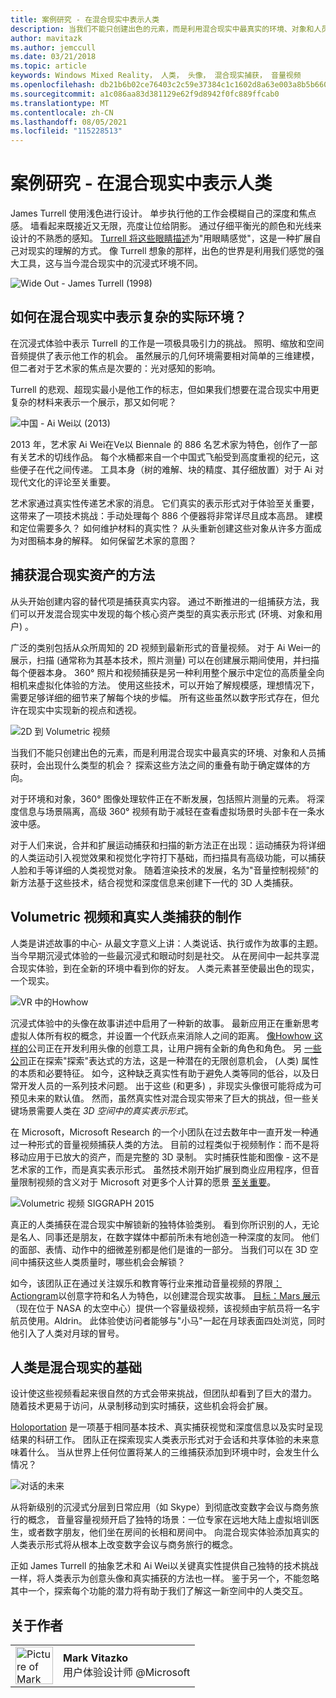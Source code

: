 ```yaml
---
title: 案例研究 - 在混合现实中表示人类
description: 当我们不能只创建出色的元素，而是利用混合现实中最真实的环境、对象和人员捕获时，会出现什么类型的机会？
author: mavitazk
ms.author: jemccull
ms.date: 03/21/2018
ms.topic: article
keywords: Windows Mixed Reality， 人类， 头像， 混合现实捕获， 音量视频
ms.openlocfilehash: db21b6b02ce76403c2c59e37384c1c1602d8a63e003a8b5b6601c5daf7b9c2a7
ms.sourcegitcommit: a1c086aa83d381129e62f9d8942f0fc889ffcab0
ms.translationtype: MT
ms.contentlocale: zh-CN
ms.lasthandoff: 08/05/2021
ms.locfileid: "115228513"
---
```

# <a name="case-study---representing-humans-in-mixed-reality"></a>案例研究 - 在混合现实中表示人类

James Turrell 使用浅色进行设计。 单步执行他的工作会模糊自己的深度和焦点感。 墙看起来既接近又无限，亮度让位给阴影。 通过仔细平衡光的颜色和光线来设计的不熟悉的感知。 [Turrell 将这些眼睛描述](https://www.sculpture.org/documents/scmag02/nov02/turrell/turrell.shtml)为"用眼睛感觉"，这是一种扩展自己对现实的理解的方式。  像 Turrell 想象的那样，出色的世界是利用我们感觉的强大工具，这与当今混合现实中的沉浸式环境不同。

![Wide Out - James Turrell (1998) ](../develop/platform-capabilities-and-apis/images/wide-out-james-turrell.jpg)

## <a name="how-do-you-represent-complex-real-world-environments-in-mixed-reality"></a>如何在混合现实中表示复杂的实际环境？

在沉浸式体验中表示 Turrell 的工作是一项极具吸引力的挑战。 照明、缩放和空间音频提供了表示他工作的机会。 虽然展示的几何环境需要相对简单的三维建模，但二者对于艺术家的焦点是次要的：光对感知的影响。

Turrell 的悲观、超现实最小是他工作的标志，但如果我们想要在混合现实中用更复杂的材料来表示一个展示，那又如何呢？

![中国 - Ai Wei以 (2013) ](../develop/platform-capabilities-and-apis/images/bang-ai-weiwie.jpg)

2013 年，艺术家 Ai Wei在[](https://www.designboom.com/art/ai-weiwei-bang-installation-at-venice-art-biennale-2013/)Ve以 Biennale 的 886 名艺术家为特色，创作了一部有关艺术的切线作品。 每个水桶都来自一个中国式飞船受到高度重视的纪元，这些便子在代之间传递。 工具本身（树的难解、块的精度、其仔细放置）对于 Ai 对现代文化的评论至关重要。

艺术家通过真实性传递艺术家的消息。 它们真实的表示形式对于体验至关重要，这带来了一项技术挑战：手动处理每个 886 个便器将非常详尽且成本高昂。 建模和定位需要多久？ 如何维护材料的真实性？ 从头重新创建这些对象从许多方面成为对图稿本身的解释。 如何保留艺术家的意图？

## <a name="methods-of-capturing-mixed-reality-assets"></a>捕获混合现实资产的方法

从头开始创建内容的替代项是捕获真实内容。 通过不断推进的一组捕获方法，我们可以开发混合现实中发现的每个核心资产类型的真实表示形式 (环境、对象和用户) 。

广泛的类别包括从众所周知的 2D 视频到最新形式的音量视频。 对于 Ai Wei一的展示，扫描 (通常称为其基本技术，照片测量) 可以在创建展示期间使用，并扫描每个便器本身。 360° 照片和视频捕获是另一种利用整个展示中定位的高质量全向相机来虚拟化体验的方法。 使用这些技术，可以开始了解规模感，理想情况下，需要足够详细的细节来了解每个块的步幅。 所有这些虽然以数字形式存在，但允许在现实中实现新的视点和透视。

![2D 到 Volumetric 视频](../develop/platform-capabilities-and-apis/images/2d-to-volumetric-video.png)

当我们不能只创建出色的元素，而是利用混合现实中最真实的环境、对象和人员捕获时，会出现什么类型的机会？ 探索这些方法之间的重叠有助于确定媒体的方向。

对于环境和对象，360° 图像处理软件正在不断发展，包括照片测量的元素。 将深度信息与场景隔离，高级 360° 视频有助于减轻在查看虚拟场景时头部卡在一条水波中感。

对于人们来说，合并和扩展运动捕获和扫描的新方法正在出现：运动捕获为将详细的人类运动引入视觉效果和视觉化字符打下基础，而扫描具有高级功能，可以捕获人脸和手等详细的人类视觉对象。 随着渲染技术的发展，名为"音量控制视频"的新方法基于这些技术，结合视觉和深度信息来创建下一代的 3D 人类捕获。

## <a name="volumetric-video-and-the-pursuit-of-authentic-human-capture"></a>Volumetric 视频和真实人类捕获的制作

人类是讲述故事的中心- 从最文字意义上讲：人类说话、执行或作为故事的主题。 当今早期沉浸式体验的一些最沉浸式和眼动时刻是社交。 从在房间中一起共享混合现实体验，到在全新的环境中看到你的好友。 人类元素甚至使最出色的现实，一个现实。

![VR 中的Howhow](../develop/platform-capabilities-and-apis/images/mindshow-in-vr-640px.jpg)

沉浸式体验中的头像在故事讲述中启用了一种新的故事。 最新应用正在重新思考虚拟人体所有权的概念，并设置一个代跃点来消除人之间的距离。 [像Howhow 这样的](https://mindshow.com/)公司正在开发利用头像的创意工具，让用户拥有全新的角色和角色。 另 [一些公司](https://en.wikipedia.org/wiki/Uncanny_valley)正在探索"探索"表达式的方法，这是一种潜在的无限创意机会， (人类) 属性的本质和必要特征。 如今，这种缺乏真实性有助于避免人类等同[](https://en.wikipedia.org/wiki/Uncanny_valley)的低谷，以及日常开发人员的一系列技术问题。 出于这些 (和更多) ，非现实头像很可能将成为可预见未来的默认值。 然而，虽然真实性对混合现实带来了巨大的挑战，但一些关键场景需要人类在 *3D 空间中的真实表示形式*。

在 Microsoft，Microsoft Research 的一个小团队在过去数年中一直开发一种通过一种形式的音量视频捕获人类的方法。 目前的过程类似于视频制作：而不是将移动应用于已放大的资产，而是完整的 3D 录制。 实时捕获性能和图像 - 这不是艺术家的工作，而是真实表示形式。 虽然技术刚开始扩展到商业应用程序，但音量限制视频的含义对于 Microsoft 对更多个人计算的愿景 [至关重要](https://www.youtube.com/watch?v=tcyj-_IEWt8)。

![Volumetric 视频 SIGGRAPH 2015](../develop/platform-capabilities-and-apis/images/volumetric-video-siggraph-2015.gif)

真正的人类捕获在混合现实中解锁新的独特体验类别。 看到你所识别的人，无论是名人、同事还是朋友，在数字媒体中都前所未有地创造一种深度的友同。 他们的面部、表情、动作中的细微差别都是他们是谁的一部分。 当我们可以在 3D 空间中捕获这些人类质量时，哪些机会会解锁？

如今，该团队正在通过关注娱乐和教育等行业来推动音量视频的界限[：Actiongram](https://www.microsoft.com/p/actiongram/9nblggh5ftmt)以创意字符和名人为特色，[](https://www.youtube.com/watch?v=BwWueXlsOrA)以创建混合现实故事。 [目标：Mars 展示](https://www.jpl.nasa.gov/news/news.php?feature=6220)（现在位于 NASA 的太空中心）提供一个容量级视频，该视频由宇航员将一名宇航员使用。Aldrin。 此体验使访问者能够与"小马"一起在月球表面四处浏览，同时他引入了人类对月球的冒号。

## <a name="humans-are-fundamental-to-mixed-reality"></a>人类是混合现实的基础

设计使这些视频看起来很自然的方式会带来挑战，但团队却看到了巨大的潜力。 随着技术更易于访问，从录制移动到实时捕获，这些机会将会扩展。

[Holoportation](https://www.microsoft.com/research/project/holoportation-3/) 是一项基于相同基本技术、真实捕获视觉和深度信息以及实时呈现结果的科研工作。 团队正在探索现实人类表示形式对于会话和共享体验的未来意味着什么。 当从世界上任何位置将某人的三维捕获添加到环境中时，会发生什么情况？

![对话的未来](../develop/platform-capabilities-and-apis/images/girl-with-dress.jpg)

从将新级别的沉浸式分层到日常应用（如 Skype）到彻底改变数字会议与商务旅行的概念， 音量容量视频开启了独特的场景：一位专家在远地大陆上虚拟培训医生，或者数字朋友，他们坐在房间的长相和房间中。 向混合现实体验添加真实的人类表示形式将从根本上改变数字会议与商务旅行的概念。

正如 James Turrell 的抽象艺术和 Ai Wei以关键真实性提供自己独特的技术挑战一样，将人类表示为创意头像和真实捕获的方法也一样。 鉴于另一个，不能忽略其中一个，探索每个功能的潜力将有助于我们了解这一新空间中的人类交互。

## <a name="about-the-author"></a>关于作者

<table style="border-collapse:collapse" padding-left="0px">
<tr>
<td style="border-style: none" width="60"><img alt="Picture of Mark Vitazko" width="60" height="60" src="images/mark-vitazko.jpg"></td>
<td style="border-style: none"><b>Mark Vitazko</b><br>用户体验设计师 @Microsoft</td>
</tr>
</table>
